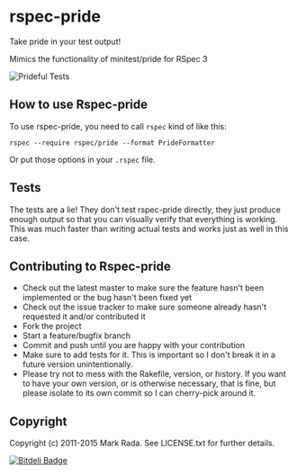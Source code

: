 # rspec-pride

Take pride in your test output!

Mimics the functionality of minitest/pride for RSpec 3

![Prideful Tests](https://github.com/ferrous26/rspec-pride/blob/master/resources/pride.png)


## How to use Rspec-pride

To use rspec-pride, you need to call `rspec` kind of like this:

    rspec --require rspec/pride --format PrideFormatter

Or put those options in your `.rspec` file.

## Tests

The tests are a lie! They don't test rspec-pride directly, they just
produce enough output so that you can visually verify that everything
is working. This was much faster than writing actual tests and works
just as well in this case.

## Contributing to Rspec-pride

* Check out the latest master to make sure the feature hasn't been implemented or the bug hasn't been fixed yet
* Check out the issue tracker to make sure someone already hasn't requested it and/or contributed it
* Fork the project
* Start a feature/bugfix branch
* Commit and push until you are happy with your contribution
* Make sure to add tests for it. This is important so I don't break it in a future version unintentionally.
* Please try not to mess with the Rakefile, version, or history. If you want to have your own version, or is otherwise necessary, that is fine, but please isolate to its own commit so I can cherry-pick around it.

## Copyright

Copyright (c) 2011-2015 Mark Rada. See LICENSE.txt for further details.


[![Bitdeli Badge](https://d2weczhvl823v0.cloudfront.net/ferrous26/rspec-pride/trend.png)](https://bitdeli.com/free "Bitdeli Badge")

